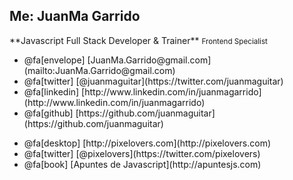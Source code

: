## Me: JuanMa Garrido

<div class="about-me">
  **Javascript Full Stack Developer & Trainer**
  <small>Frontend Specialist</small> 

  <ul class="personal">
    <li>@fa[envelope] [JuanMa.Garrido@gmail.com](mailto:JuanMa.Garrido@gmail.com)</li>
    <li>@fa[twitter] [@juanmaguitar](https://twitter.com/juanmaguitar)</li>
    <li>@fa[linkedin] [http://www.linkedin.com/in/juanmagarrido](http://www.linkedin.com/in/juanmagarrido)</li>
    <li>@fa[github] [https://github.com/juanmaguitar](https://github.com/juanmaguitar)</li>
  </ul>

  <ul class="projects">
    <li>@fa[desktop] [http://pixelovers.com](http://pixelovers.com)</li>
    <li>@fa[twitter] [@pixelovers](https://twitter.com/pixelovers)</li>
    <li>@fa[book] [Apuntes de Javascript](http://apuntesjs.com)</li>
  </ul>
</div> 
